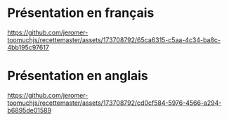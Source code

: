# Présentation en français


https://github.com/jeromer-toomuchjs/recettemaster/assets/173708792/65ca6315-c5aa-4c34-ba8c-4bb195c97617


# Présentation en anglais



https://github.com/jeromer-toomuchjs/recettemaster/assets/173708792/cd0cf584-5976-4566-a294-b6895de01589
